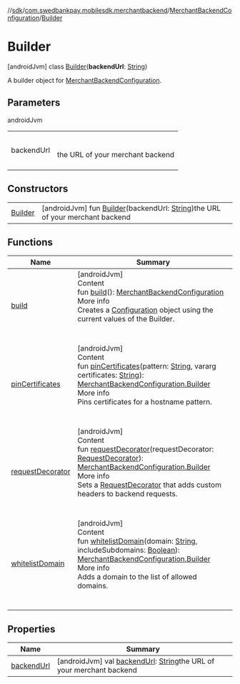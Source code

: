 //[sdk](../../../../index.md)/[com.swedbankpay.mobilesdk.merchantbackend](../../index.md)/[MerchantBackendConfiguration](../index.md)/[Builder](index.md)



# Builder  
 [androidJvm] class [Builder](index.md)(**backendUrl**: [String](https://kotlinlang.org/api/latest/jvm/stdlib/kotlin/-string/index.html))

A builder object for [MerchantBackendConfiguration](../index.md).

   


## Parameters  
  
androidJvm  
  
| | |
|---|---|
| <a name="com.swedbankpay.mobilesdk.merchantbackend/MerchantBackendConfiguration.Builder///PointingToDeclaration/"></a>backendUrl| <a name="com.swedbankpay.mobilesdk.merchantbackend/MerchantBackendConfiguration.Builder///PointingToDeclaration/"></a><br><br>the URL of your merchant backend<br><br>|
  


## Constructors  
  
| | |
|---|---|
| <a name="com.swedbankpay.mobilesdk.merchantbackend/MerchantBackendConfiguration.Builder/Builder/#kotlin.String/PointingToDeclaration/"></a>[Builder](-builder.md)| <a name="com.swedbankpay.mobilesdk.merchantbackend/MerchantBackendConfiguration.Builder/Builder/#kotlin.String/PointingToDeclaration/"></a> [androidJvm] fun [Builder](-builder.md)(backendUrl: [String](https://kotlinlang.org/api/latest/jvm/stdlib/kotlin/-string/index.html))the URL of your merchant backend   <br>|


## Functions  
  
|  Name |  Summary | 
|---|---|
| <a name="com.swedbankpay.mobilesdk.merchantbackend/MerchantBackendConfiguration.Builder/build/#/PointingToDeclaration/"></a>[build](build.md)| <a name="com.swedbankpay.mobilesdk.merchantbackend/MerchantBackendConfiguration.Builder/build/#/PointingToDeclaration/"></a>[androidJvm]  <br>Content  <br>fun [build](build.md)(): [MerchantBackendConfiguration](../index.md)  <br>More info  <br>Creates a [Configuration](../../../com.swedbankpay.mobilesdk/-configuration/index.md) object using the current values of the Builder.  <br><br><br>|
| <a name="com.swedbankpay.mobilesdk.merchantbackend/MerchantBackendConfiguration.Builder/pinCertificates/#kotlin.String#kotlin.Array[kotlin.String]/PointingToDeclaration/"></a>[pinCertificates](pin-certificates.md)| <a name="com.swedbankpay.mobilesdk.merchantbackend/MerchantBackendConfiguration.Builder/pinCertificates/#kotlin.String#kotlin.Array[kotlin.String]/PointingToDeclaration/"></a>[androidJvm]  <br>Content  <br>fun [pinCertificates](pin-certificates.md)(pattern: [String](https://kotlinlang.org/api/latest/jvm/stdlib/kotlin/-string/index.html), vararg certificates: [String](https://kotlinlang.org/api/latest/jvm/stdlib/kotlin/-string/index.html)): [MerchantBackendConfiguration.Builder](index.md)  <br>More info  <br>Pins certificates for a hostname pattern.  <br><br><br>|
| <a name="com.swedbankpay.mobilesdk.merchantbackend/MerchantBackendConfiguration.Builder/requestDecorator/#com.swedbankpay.mobilesdk.RequestDecorator/PointingToDeclaration/"></a>[requestDecorator](request-decorator.md)| <a name="com.swedbankpay.mobilesdk.merchantbackend/MerchantBackendConfiguration.Builder/requestDecorator/#com.swedbankpay.mobilesdk.RequestDecorator/PointingToDeclaration/"></a>[androidJvm]  <br>Content  <br>fun [requestDecorator](request-decorator.md)(requestDecorator: [RequestDecorator](../../../com.swedbankpay.mobilesdk/-request-decorator/index.md)): [MerchantBackendConfiguration.Builder](index.md)  <br>More info  <br>Sets a [RequestDecorator](../../../com.swedbankpay.mobilesdk/-request-decorator/index.md) that adds custom headers to backend requests.  <br><br><br>|
| <a name="com.swedbankpay.mobilesdk.merchantbackend/MerchantBackendConfiguration.Builder/whitelistDomain/#kotlin.String#kotlin.Boolean/PointingToDeclaration/"></a>[whitelistDomain](whitelist-domain.md)| <a name="com.swedbankpay.mobilesdk.merchantbackend/MerchantBackendConfiguration.Builder/whitelistDomain/#kotlin.String#kotlin.Boolean/PointingToDeclaration/"></a>[androidJvm]  <br>Content  <br>fun [whitelistDomain](whitelist-domain.md)(domain: [String](https://kotlinlang.org/api/latest/jvm/stdlib/kotlin/-string/index.html), includeSubdomains: [Boolean](https://kotlinlang.org/api/latest/jvm/stdlib/kotlin/-boolean/index.html)): [MerchantBackendConfiguration.Builder](index.md)  <br>More info  <br>Adds a domain to the list of allowed domains.  <br><br><br>|


## Properties  
  
|  Name |  Summary | 
|---|---|
| <a name="com.swedbankpay.mobilesdk.merchantbackend/MerchantBackendConfiguration.Builder/backendUrl/#/PointingToDeclaration/"></a>[backendUrl](backend-url.md)| <a name="com.swedbankpay.mobilesdk.merchantbackend/MerchantBackendConfiguration.Builder/backendUrl/#/PointingToDeclaration/"></a> [androidJvm] val [backendUrl](backend-url.md): [String](https://kotlinlang.org/api/latest/jvm/stdlib/kotlin/-string/index.html)the URL of your merchant backend   <br>|

